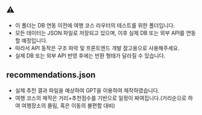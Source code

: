 ## ⚠
- 이 폴더는 DB 연동 이전에 여행 코스 라우터의 테스트를 위한 폴더입니다.
- 모든 데이터는 JSON 파일로 저장되고 있으며, 이후 실제 DB 또는 외부 API를 연동할 예정입니다.
- 따라서 API 동작은 구조 파악 및 프론트엔드 개발 참고용으로 사용해주세요.
- 실제 DB 또는 외부 API 반영 후에는 반환 형태가 달라질 수 있습니다. 

## recommendations.json
- 실제 추천 결과 파일을 예상하여 GPT을 이용하여 제작하였습니다.
- 여행 코스의 제작은 거리+추천점수를 기반으로 일정이 짜여집니다.(거리순으로 하여 여행장소의 몰림, 혹은 이동의 불편함 대비)

